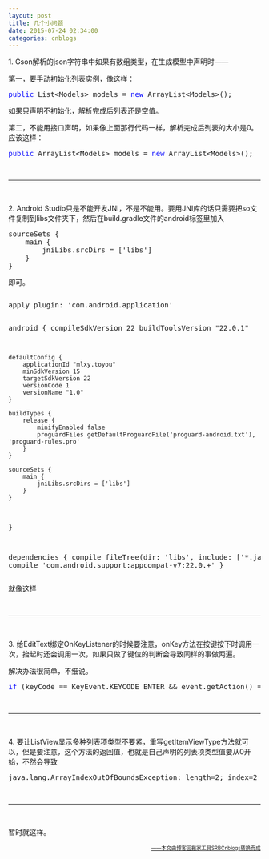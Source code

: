 ```yaml
---
layout: post
title: 几个小问题
date: 2015-07-24 02:34:00
categories: cnblogs
---
```


<p>1. Gson解析的json字符串中如果有数组类型，在生成模型中声明时&mdash;&mdash;</p>
<p>第一，要手动初始化列表实例，像这样：</p>
<div class="cnblogs_code">
<pre><span style="color: #0000ff;">public</span> List&lt;Models&gt; models = <span style="color: #0000ff;">new</span> ArrayList&lt;Models&gt;();</pre>
</div>
<p>如果只声明不初始化，解析完成后列表还是空值。</p>
<p>第二，不能用接口声明，如果像上面那行代码一样，解析完成后列表的大小是0。应该这样：</p>
<div class="cnblogs_code">
<pre><span style="color: #0000ff;">public</span> ArrayList&lt;Models&gt; models = <span style="color: #0000ff;">new</span> ArrayList&lt;Models&gt;();</pre>
</div>
<p>&nbsp;</p>
<hr />
<p>&nbsp;</p>
<p>2. Android Studio只是不能开发JNI，不是不能用。要用JNI库的话只需要把so文件复制到libs文件夹下，然后在build.gradle文件的android标签里加入</p>
<div class="cnblogs_code">
<pre>sourceSets {
    main {
        jniLibs.srcDirs = ['libs']
    }
}</pre>
</div>
<p>即可。</p>
<div class="cnblogs_code" onclick="cnblogs_code_show('7dadd381-3da6-4587-98bc-7081f4679840')"><img id="code_img_closed_7dadd381-3da6-4587-98bc-7081f4679840" class="code_img_closed" src="http://images.cnblogs.com/OutliningIndicators/ContractedBlock.gif" alt="" /><img id="code_img_opened_7dadd381-3da6-4587-98bc-7081f4679840" class="code_img_opened" style="display: none;" onclick="cnblogs_code_hide('7dadd381-3da6-4587-98bc-7081f4679840',event)" src="http://images.cnblogs.com/OutliningIndicators/ExpandedBlockStart.gif" alt="" />
<div id="cnblogs_code_open_7dadd381-3da6-4587-98bc-7081f4679840" class="cnblogs_code_hide">
<pre>apply plugin: 'com.android.application'

android {
    compileSdkVersion 22
    buildToolsVersion "22.0.1"

    defaultConfig {
        applicationId "mlxy.toyou"
        minSdkVersion 15
        targetSdkVersion 22
        versionCode 1
        versionName "1.0"
    }

    buildTypes {
        release {
            minifyEnabled false
            proguardFiles getDefaultProguardFile('proguard-android.txt'), 'proguard-rules.pro'
        }
    }

    sourceSets {
        main {
            jniLibs.srcDirs = ['libs']
        }
    }
}

dependencies {
    compile fileTree(dir: 'libs', include: ['*.jar'])
    compile 'com.android.support:appcompat-v7:22.0.+'
}</pre>
</div>
<span class="cnblogs_code_collapse">就像这样</span></div>
<p>&nbsp;</p>
<hr />
<p>&nbsp;</p>
<p>3. 给EditText绑定OnKeyListener的时候要注意，onKey方法在按键按下时调用一次，抬起时还会调用一次，如果只做了键位的判断会导致同样的事做两遍。</p>
<p>解决办法很简单，不细说。</p>
<div class="cnblogs_code">
<pre><span style="color: #0000ff;">if</span> (keyCode == KeyEvent.KEYCODE_ENTER &amp;&amp; event.getAction() == KeyEvent.ACTION_UP) {</pre>
</div>
<p>&nbsp;</p>
<hr />
<p>&nbsp;</p>
<p>4. 要让ListView显示多种列表项类型不要紧，重写getItemViewType方法就可以，但是要注意，这个方法的返回值，也就是自己声明的列表项类型值要从0开始，不然会导致</p>
<div class="cnblogs_code">
<pre>java.lang.ArrayIndexOutOfBoundsException: length=2; index=2 </pre>
</div>
<p>&nbsp;</p>
<hr />
<p>&nbsp;</p>
<p>暂时就这样。</p>

<div align=right><a href="https://github.com/mlxy"><font size=1>——本文由博客园搬家工具SRBCnblogs转换而成</font></a></div>